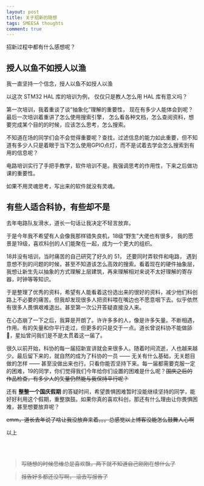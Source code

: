 ```yaml
---
layout: post
title: 关于招新的随想
tags: SMEESA thoughts
comment: true
---
```



招新过程中都有什么感想呢？

## 授人以鱼不如授人以渔
我一直坚持一个信念，授人以鱼不如授人以渔

以这次 STM32 HAL 库的培训为例， 仅仅只是教人怎么用 HAL 库有意义吗？

第一次培训，我着重谈了谈“抽象化”理解的重要性， 现在有多少人能体会到呢？最后一次培训着重讲了怎么使用搜索引擎， 怎么看各种文档，怎么查阅资料，想要完成某个目的的时候，应该怎么思考，怎么搜索。

不知道在场的同学们会不会觉得重要呢？查找，过滤信息的能力如此重要，但不知道有多少人只是着眼于当下怎么使用GPIO点灯，而不是试着去学会怎么搜索到有用的信息呢？

电路培训实行了手把手教学，软件培训不是。我强调思考的作用性，下来之后做功课的重要性。

如果不用灵魂思考，写出来的软件就没有灵魂。

## 有些人适合科协，有些却不是
去年电路队友滑水，道长一句话让我决定不轻言放弃。

于是今年我不希望有人会像我那样错失良机，18级“野生”大佬也有很多， 我的愿景是19级，喜欢科创的人们能聚在一起，成为一个更大的组织。

18并没有培训，当时痛苦的自己研究了好久的 51， 还要同时弄软件和电路， 遇到意想不到的问题的时候，甚至不知道该怎么高效的搜索。看着现在的硬件抽象层，我想让新生先以抽象的方式理解上层建筑，再来理解相对来说不太好理解的寄存器，时钟等等知识。

于是整理了优秀的资料，希望有人能看着这份选出来的很好的资料，减少他们科创路上不必要的痛苦。但我却发现很多人把资料喂在嘴边也不愿意咽下去。似乎依然有很多人畏惧艰难退出。甚至第一次公开答疑直接没人来。

在心态崩了一下之后，我算是开朗了。许许多多的人，像是许多矢量。不断相遇，作用。有的矢量和你平行走过，但更多的只是交于一点。道长曾说科协不能做舔🐶，星灿曾问我们是不是太贯着这一届了。

很久以前开始，科协的每一届招新宣讲就会来很多人。随着时间流逝，人也越来越少。最后留下来的，就自然的成为了科协的一员 —— 无关有什么基础，无关题目做的怎样 —— 甚至没做出来也行。只看你能否坚持下来。每一届都需要克服一定的困难，19的同学，你们觉得我们今年给你们设置的困难是什么呢？~~国庆之后的作品检查，有多少人的矢量仍然能与我保持平行呢？~~

还有 **整整一个国庆假期** 的答疑时间，希望畏惧困难暂时没能继续坚持的同学，能好好利用这个假期，重整旗鼓。如果你真的喜欢科创，那还有什么理由让你畏惧困难，甚至想要放弃呢？

~~emm，道长去年说了啥让我没放弃来着。。。总感觉以上博客没能怎么鼓舞人心啊~~

以上

<br><br>

> ~~写随想的时候思维总是喜欢飘，两下就不知道自己刚刚在想什么了~~

> ~~报告好多都还没写啊， 滚去写报告了~~